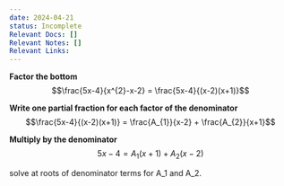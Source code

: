 ```yaml
---
date: 2024-04-21
status: Incomplete
Relevant Docs: []
Relevant Notes: []
Relevant Links:
---
```

**Factor the bottom**
$$\frac{5x-4}{x^{2}-x-2} = \frac{5x-4}{(x-2)(x+1)}$$

**Write one partial fraction for each factor of the denominator**
$$\frac{5x-4}{(x-2)(x+1)} = \frac{A_{1}}{x-2} + \frac{A_{2}}{x+1}$$

**Multiply by the denominator**
$$5x-4 = A_{1} (x+1) + A_{2} (x-2)$$

solve at roots of denominator terms for A_1 and A_2.
